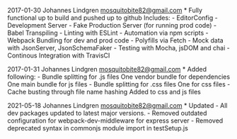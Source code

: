 2017-01-30  Johannes Lindgren  <mosquitobite82@gmail.com>
    * Fully functional up to build and pushed up to github
        Includes:
         - EditorConfig
         - Development Server
         - Fake Production Server (for running prod code)
         - Babel Transpiling
         - Linting with ESLint
         - Automation via npm scripts
         - Webpack Bundling for dev and prod code
         - Polyfills via Fetch
         - Mock data with JsonServer, JsonSchemaFaker
         - Testing with Mocha, jsDOM and chai
         - Continous Integration with TravisCI
        
2017-01-31  Johannes Lindgren  <mosquitobite82@gmail.com>
    * Added following:
        - Bundle splitting for .js files
            One vendor bundle for dependencies
            One main bundle for js files
        - Bundle splitting for .css files
            One for css files
        - Cache busting through file name hashing
            Added to css and js files

2021-05-18 Johannes Lindgren <mosquitobite82@gmail.com>
    * Updated
        - All dev packages updated to latest major versions.
        - Removed outdated configuration for webpack-dev-middleware for express server
        - Removed deprecated syntax in commonjs module import in testSetup.js
        
